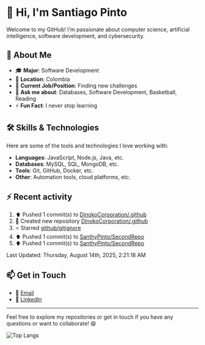 # 👋 Hi, I'm Santiago Pinto

Welcome to my GitHub! I'm passionate about computer science, artificial intelligence, software development, and cybersecurity.

## 📌 About Me

- 🎓 **Major**: Software Development  
- 📍 **Location**: Colombia  
- 💼 **Current Job/Position**: Finding new challenges  
- 💬 **Ask me about**: Databases, Software Development, Basketball, Reading  
- ⚡ **Fun Fact**: I never stop learning  

## 🛠️ Skills & Technologies

Here are some of the tools and technologies I love working with:

- **Languages**: JavaScript, Node.js, Java, etc.  
- **Databases**: MySQL, SQL, MongoDB, etc.  
- **Tools**: Git, GitHub, Docker, etc.  
- **Other**: Automation tools, cloud platforms, etc.  

## :zap: Recent activity
<!--RECENT_ACTIVITY:start-->
1. ⬆️ Pushed 1 commit(s) to [DinokoCorporation/.github](https://github.com/DinokoCorporation/.github)<br>
2. 📔 Created new repository [DinokoCorporation/.github](https://github.com/DinokoCorporation/.github)<br>
3. ⭐ Starred [github/gitignore](https://github.com/github/gitignore)<br>
4. ⬆️ Pushed 1 commit(s) to [SanthyPinto/SecondRepo](https://github.com/SanthyPinto/SecondRepo)<br>
5. ⬆️ Pushed 1 commit(s) to [SanthyPinto/SecondRepo](https://github.com/SanthyPinto/SecondRepo)<br>
<!--RECENT_ACTIVITY:end-->
<!--RECENT_ACTIVITY:last_update-->
Last Updated: Thursday, August 14th, 2025, 2:21:18 AM
<!--RECENT_ACTIVITY:last_update_end-->

## 📫 Get in Touch

- 📧 [Email](mailto:santi_pinto@outlook.com)  
- 💼 [LinkedIn](https://www.linkedin.com/in/santiago-pinto-rodriguez/)  

---

Feel free to explore my repositories or get in touch if you have any questions or want to collaborate! 😄

![Top Langs](https://github-readme-stats.vercel.app/api/top-langs/?username=SanthyPinto&layout=compact)
